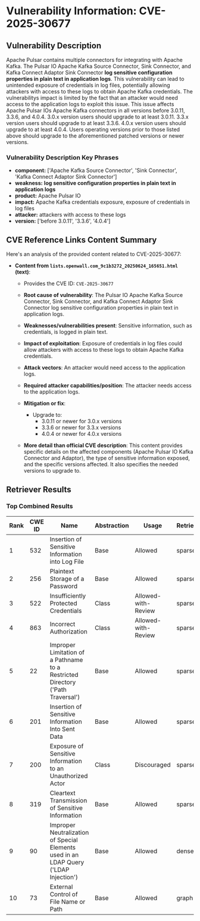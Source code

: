# Vulnerability Information: CVE-2025-30677

## Vulnerability Description
Apache Pulsar contains multiple connectors for integrating with Apache Kafka. The Pulsar IO Apache Kafka Source Connector, Sink Connector, and Kafka Connect Adaptor Sink Connector **log sensitive configuration properties in plain text in application logs**. This vulnerability can lead to unintended exposure of credentials in log files, potentially allowing attackers with access to these logs to obtain Apache Kafka credentials. The vulnerabilitys impact is limited by the fact that an attacker would need access to the application logs to exploit this issue. This issue affects Apache Pulsar IOs Apache Kafka connectors in all versions before 3.0.11, 3.3.6, and 4.0.4. 3.0.x version users should upgrade to at least 3.0.11. 3.3.x version users should upgrade to at least 3.3.6. 4.0.x version users should upgrade to at least 4.0.4. Users operating versions prior to those listed above should upgrade to the aforementioned patched versions or newer versions.

### Vulnerability Description Key Phrases
- **component:** ['Apache Kafka Source Connector', 'Sink Connector', 'Kafka Connect Adaptor Sink Connector']
- **weakness:** **log sensitive configuration properties in plain text in application logs**
- **product:** Apache Pulsar IO
- **impact:** Apache Kafka credentials exposure, exposure of credentials in log files
- **attacker:** attackers with access to these logs
- **version:** ['before 3.0.11', '3.3.6', '4.0.4']

## CVE Reference Links Content Summary
Here's an analysis of the provided content related to CVE-2025-30677:

*   **Content from `lists.openwall.com_9c1b3272_20250624_165651.html` (text)**:

    *   Provides the CVE ID: `CVE-2025-30677`
    *   **Root cause of vulnerability**: The Pulsar IO Apache Kafka Source Connector, Sink Connector, and Kafka Connect Adaptor Sink Connector log sensitive configuration properties in plain text in application logs.
    *   **Weaknesses/vulnerabilities present**: Sensitive information, such as credentials, is logged in plain text.
    *   **Impact of exploitation**: Exposure of credentials in log files could allow attackers with access to these logs to obtain Apache Kafka credentials.
    *   **Attack vectors**: An attacker would need access to the application logs.
    *   **Required attacker capabilities/position**: The attacker needs access to the application logs.
    *   **Mitigation or fix**:
        *   Upgrade to:
            *   3.0.11 or newer for 3.0.x versions
            *   3.3.6 or newer for 3.3.x versions
            *   4.0.4 or newer for 4.0.x versions

    *   **More detail than official CVE description**: This content provides specific details on the affected components (Apache Pulsar IO Kafka Connector and Adaptor), the type of sensitive information exposed, and the specific versions affected. It also specifies the needed versions to upgrade to.

## Retriever Results

### Top Combined Results

| Rank | CWE ID | Name | Abstraction | Usage  | Retrievers | Individual Scores |
|------|--------|------|-------------|-------|------------|-------------------|
| 1 | 532 | Insertion of Sensitive Information into Log File | Base | Allowed | sparse | 0.992 |
| 2 | 256 | Plaintext Storage of a Password | Base | Allowed | sparse | 0.815 |
| 3 | 522 | Insufficiently Protected Credentials | Class | Allowed-with-Review | sparse | 0.803 |
| 4 | 863 | Incorrect Authorization | Class | Allowed-with-Review | sparse | 0.798 |
| 5 | 22 | Improper Limitation of a Pathname to a Restricted Directory ('Path Traversal') | Base | Allowed | sparse | 0.792 |
| 6 | 201 | Insertion of Sensitive Information Into Sent Data | Base | Allowed | sparse | 0.769 |
| 7 | 200 | Exposure of Sensitive Information to an Unauthorized Actor | Class | Discouraged | sparse | 0.766 |
| 8 | 319 | Cleartext Transmission of Sensitive Information | Base | Allowed | sparse | 0.759 |
| 9 | 90 | Improper Neutralization of Special Elements used in an LDAP Query ('LDAP Injection') | Base | Allowed | dense | 0.475 |
| 10 | 73 | External Control of File Name or Path | Base | Allowed | graph | 0.002 |


